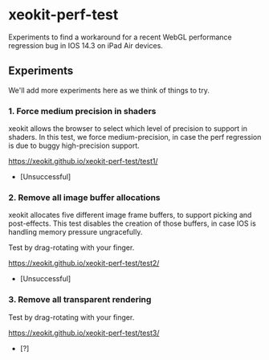 # xeokit-perf-test

Experiments to find a workaround for a recent WebGL performance regression bug in IOS 14.3 on iPad Air devices.

## Experiments

We'll add more experiments here as we think of things to try.

### 1. Force medium precision in shaders

xeokit allows the browser to select which level of precision to support in shaders. In this test, we force medium-precision, 
in case the perf regression is due to buggy high-precision support.

https://xeokit.github.io/xeokit-perf-test/test1/

* [Unsuccessful]

### 2. Remove all image buffer allocations

xeokit allocates five different image frame buffers, to support picking and post-effects. This test disables the creation 
of those buffers, in case IOS is handling memory pressure ungracefully. 

Test by drag-rotating with your finger.  

https://xeokit.github.io/xeokit-perf-test/test2/

* [Unsuccessful] 


### 3. Remove all transparent rendering

Test by drag-rotating with your finger.

https://xeokit.github.io/xeokit-perf-test/test3/

* [?] 

